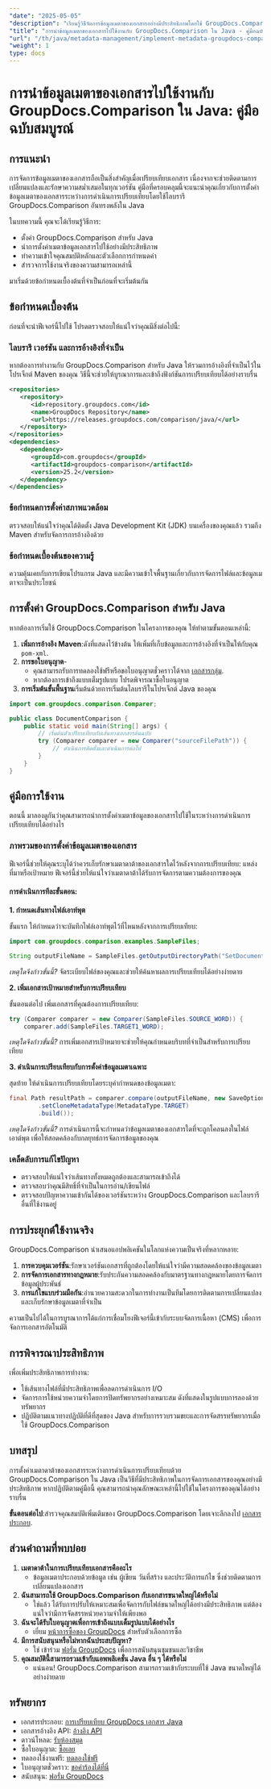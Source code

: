 ```yaml
---
"date": "2025-05-05"
"description": "เรียนรู้วิธีจัดการข้อมูลเมตาของเอกสารอย่างมีประสิทธิภาพโดยใช้ GroupDocs.Comparison ใน Java คู่มือนี้ครอบคลุมถึงการตั้งค่า การกำหนดค่า และการใช้งานจริงเพื่อการจัดการเอกสารที่ดีขึ้น"
"title": "การนำข้อมูลเมตาของเอกสารไปใช้งานกับ GroupDocs.Comparison ใน Java - คู่มือฉบับสมบูรณ์"
"url": "/th/java/metadata-management/implement-metadata-groupdocs-comparison-java-guide/"
"weight": 1
type: docs
---
```

# การนำข้อมูลเมตาของเอกสารไปใช้งานกับ GroupDocs.Comparison ใน Java: คู่มือฉบับสมบูรณ์

## การแนะนำ

การจัดการข้อมูลเมตาของเอกสารถือเป็นสิ่งสำคัญเมื่อเปรียบเทียบเอกสาร เนื่องจากจะช่วยติดตามการเปลี่ยนแปลงและรักษาความสม่ำเสมอในทุกเวอร์ชัน คู่มือที่ครอบคลุมนี้จะแนะนำคุณเกี่ยวกับการตั้งค่าข้อมูลเมตาของเอกสารระหว่างการดำเนินการเปรียบเทียบโดยใช้ไลบรารี GroupDocs.Comparison อันทรงพลังใน Java

ในบทความนี้ คุณจะได้เรียนรู้วิธีการ:
- ตั้งค่า GroupDocs.Comparison สำหรับ Java
- นำการตั้งค่าเมตาข้อมูลเอกสารไปใช้อย่างมีประสิทธิภาพ
- ทำความเข้าใจคุณสมบัติหลักและตัวเลือกการกำหนดค่า
- สำรวจการใช้งานจริงของความสามารถเหล่านี้

มาเริ่มด้วยข้อกำหนดเบื้องต้นที่จำเป็นก่อนที่จะเริ่มต้นกัน

## ข้อกำหนดเบื้องต้น

ก่อนที่จะนำฟีเจอร์นี้ไปใช้ โปรดตรวจสอบให้แน่ใจว่าคุณมีสิ่งต่อไปนี้:

### ไลบรารี เวอร์ชัน และการอ้างอิงที่จำเป็น

หากต้องการทำงานกับ GroupDocs.Comparison สำหรับ Java ให้รวมการอ้างอิงที่จำเป็นไว้ในโปรเจ็กต์ Maven ของคุณ วิธีนี้จะช่วยให้บูรณาการและเข้าถึงฟังก์ชันการเปรียบเทียบได้อย่างราบรื่น

```xml
<repositories>
   <repository>
      <id>repository.groupdocs.com</id>
      <name>GroupDocs Repository</name>
      <url>https://releases.groupdocs.com/comparison/java/</url>
   </repository>
</repositories>
<dependencies>
   <dependency>
      <groupId>com.groupdocs</groupId>
      <artifactId>groupdocs-comparison</artifactId>
      <version>25.2</version>
   </dependency>
</dependencies>
```

### ข้อกำหนดการตั้งค่าสภาพแวดล้อม

ตรวจสอบให้แน่ใจว่าคุณได้ติดตั้ง Java Development Kit (JDK) บนเครื่องของคุณแล้ว รวมถึง Maven สำหรับจัดการการอ้างอิงด้วย

### ข้อกำหนดเบื้องต้นของความรู้

ความคุ้นเคยกับการเขียนโปรแกรม Java และมีความเข้าใจพื้นฐานเกี่ยวกับการจัดการไฟล์และข้อมูลเมตาจะเป็นประโยชน์

## การตั้งค่า GroupDocs.Comparison สำหรับ Java

หากต้องการเริ่มใช้ GroupDocs.Comparison ในโครงการของคุณ ให้ทำตามขั้นตอนเหล่านี้:

1. **เพิ่มการอ้างอิง Maven**:ดังที่แสดงไว้ข้างต้น ให้เพิ่มที่เก็บข้อมูลและการอ้างอิงที่จำเป็นให้กับคุณ `pom-xml`.
2. **การขอใบอนุญาต**-
   - คุณสามารถรับการทดลองใช้ฟรีหรือขอใบอนุญาตชั่วคราวได้จาก [เอกสารกลุ่ม](https://purchase-groupdocs.com/temporary-license/).
   - หากต้องการเข้าถึงแบบเต็มรูปแบบ โปรดพิจารณาซื้อใบอนุญาต
3. **การเริ่มต้นขั้นพื้นฐาน**เริ่มต้นด้วยการเริ่มต้นไลบรารีในโปรเจ็กต์ Java ของคุณ

```java
import com.groupdocs.comparison.Comparer;

public class DocumentComparison {
    public static void main(String[] args) {
        // เริ่มต้นตัวเปรียบเทียบกับเส้นทางเอกสารต้นฉบับ
        try (Comparer comparer = new Comparer("sourceFilePath")) {
            // ดำเนินการติดตั้งและดำเนินการต่อไป
        }
    }
}
```

## คู่มือการใช้งาน

ตอนนี้ มาลองดูกันว่าคุณสามารถนำการตั้งค่าเมตาข้อมูลของเอกสารไปใช้ในระหว่างการดำเนินการเปรียบเทียบได้อย่างไร

### ภาพรวมของการตั้งค่าข้อมูลเมตาของเอกสาร

ฟีเจอร์นี้ช่วยให้คุณระบุได้ว่าควรเก็บรักษาเมตาดาต้าของเอกสารใดไว้หลังจากการเปรียบเทียบ: แหล่งที่มาหรือเป้าหมาย ฟีเจอร์นี้ช่วยให้แน่ใจว่าเมตาดาต้าได้รับการจัดการตามความต้องการของคุณ

#### การดำเนินการทีละขั้นตอน:

**1. กำหนดเส้นทางไฟล์เอาท์พุต**

ขั้นแรก ให้กำหนดว่าจะบันทึกไฟล์เอาท์พุตไว้ที่ไหนหลังจากการเปรียบเทียบ:

```java
import com.groupdocs.comparison.examples.SampleFiles;

String outputFileName = SampleFiles.getOutputDirectoryPath("SetDocumentMetadataTarget");
```

*เหตุใดจึงก้าวขั้นนี้?* จัดระเบียบไฟล์ของคุณและช่วยให้ค้นหาผลการเปรียบเทียบได้อย่างง่ายดาย

**2. เพิ่มเอกสารเป้าหมายสำหรับการเปรียบเทียบ**

ขั้นตอนต่อไป เพิ่มเอกสารที่คุณต้องการเปรียบเทียบ:

```java
try (Comparer comparer = new Comparer(SampleFiles.SOURCE_WORD)) {
    comparer.add(SampleFiles.TARGET1_WORD);
```

*เหตุใดจึงก้าวขั้นนี้?* การเพิ่มเอกสารเป้าหมายจะช่วยให้คุณกำหนดบริบทที่จำเป็นสำหรับการเปรียบเทียบ

**3. ดำเนินการเปรียบเทียบกับการตั้งค่าข้อมูลเมตาเฉพาะ**

สุดท้าย ให้ดำเนินการเปรียบเทียบโดยระบุค่ากำหนดของข้อมูลเมตา:

```java
final Path resultPath = comparer.compare(outputFileName, new SaveOptions.Builder()
        .setCloneMetadataType(MetadataType.TARGET)
        .build());
```

*เหตุใดจึงก้าวขั้นนี้?* การดำเนินการนี้จะกำหนดว่าข้อมูลเมตาของเอกสารใดที่จะถูกโคลนลงในไฟล์เอาต์พุต เพื่อให้สอดคล้องกับกลยุทธ์การจัดการข้อมูลของคุณ

### เคล็ดลับการแก้ไขปัญหา

- ตรวจสอบให้แน่ใจว่าเส้นทางทั้งหมดถูกต้องและสามารถเข้าถึงได้
- ตรวจสอบว่าคุณมีสิทธิ์ที่จำเป็นในการอ่าน/เขียนไฟล์
- ตรวจสอบปัญหาความเข้ากันได้ของเวอร์ชันระหว่าง GroupDocs.Comparison และไลบรารีอื่นที่ใช้งานอยู่

## การประยุกต์ใช้งานจริง

GroupDocs.Comparison นำเสนอแอปพลิเคชันในโลกแห่งความเป็นจริงที่หลากหลาย:

1. **การควบคุมเวอร์ชัน**:รักษาเวอร์ชันเอกสารที่ถูกต้องโดยให้แน่ใจว่ามีความสอดคล้องของข้อมูลเมตา
2. **การจัดการเอกสารทางกฎหมาย**:รับประกันความสอดคล้องกับมาตรฐานทางกฎหมายโดยการจัดการข้อมูลผู้ประพันธ์
3. **การแก้ไขแบบร่วมมือกัน**:อำนวยความสะดวกในการทำงานเป็นทีมโดยการติดตามการเปลี่ยนแปลงและเก็บรักษาข้อมูลเมตาที่จำเป็น

ความเป็นไปได้ในการบูรณาการได้แก่การเชื่อมโยงฟีเจอร์นี้เข้ากับระบบจัดการเนื้อหา (CMS) เพื่อการจัดการเอกสารอัตโนมัติ

## การพิจารณาประสิทธิภาพ

เพื่อเพิ่มประสิทธิภาพการทำงาน:
- ใช้เส้นทางไฟล์ที่มีประสิทธิภาพเพื่อลดการดำเนินการ I/O
- จัดการการใช้หน่วยความจำโดยการปิดทรัพยากรอย่างเหมาะสม ดังที่แสดงในรูปแบบการลองด้วยทรัพยากร
- ปฏิบัติตามแนวทางปฏิบัติที่ดีที่สุดของ Java สำหรับการรวบรวมขยะและการจัดสรรทรัพยากรเมื่อใช้ GroupDocs.Comparison

## บทสรุป

การตั้งค่าเมตาดาต้าของเอกสารระหว่างการดำเนินการเปรียบเทียบด้วย GroupDocs.Comparison ใน Java เป็นวิธีที่มีประสิทธิภาพในการจัดการเอกสารของคุณอย่างมีประสิทธิภาพ หากปฏิบัติตามคู่มือนี้ คุณสามารถนำคุณลักษณะเหล่านี้ไปใช้ในโครงการของคุณได้อย่างราบรื่น

**ขั้นตอนต่อไป**:สำรวจคุณสมบัติเพิ่มเติมของ GroupDocs.Comparison โดยเจาะลึกลงไป [เอกสารประกอบ](https://docs-groupdocs.com/comparison/java/).

## ส่วนคำถามที่พบบ่อย

1. **เมตาดาต้าในการเปรียบเทียบเอกสารคืออะไร**
   - ข้อมูลเมตาประกอบด้วยข้อมูล เช่น ผู้เขียน วันที่สร้าง และประวัติการแก้ไข ซึ่งช่วยติดตามการเปลี่ยนแปลงเอกสาร
2. **ฉันสามารถใช้ GroupDocs.Comparison กับเอกสารขนาดใหญ่ได้หรือไม่**
   - ใช่แล้ว ได้รับการปรับให้เหมาะสมเพื่อจัดการกับไฟล์ขนาดใหญ่ได้อย่างมีประสิทธิภาพ แต่ต้องแน่ใจว่ามีการจัดสรรหน่วยความจำให้เพียงพอ
3. **ฉันจะได้รับใบอนุญาตเพื่อการเข้าถึงแบบเต็มรูปแบบได้อย่างไร**
   - เยี่ยม [หน้าการซื้อของ GroupDocs](https://purchase.groupdocs.com/buy) สำหรับตัวเลือกการซื้อ
4. **มีการสนับสนุนหรือไม่หากฉันประสบปัญหา?**
   - ใช่ เข้าร่วม [ฟอรั่ม GroupDocs](https://forum.groupdocs.com/c/comparison) เพื่อการสนับสนุนชุมชนและวิชาชีพ
5. **คุณสมบัตินี้สามารถรวมเข้ากับแอพพลิเคชั่น Java อื่น ๆ ได้หรือไม่**
   - แน่นอน! GroupDocs.Comparison สามารถรวมเข้ากับระบบที่ใช้ Java ขนาดใหญ่ได้อย่างง่ายดาย

## ทรัพยากร

- เอกสารประกอบ: [การเปรียบเทียบ GroupDocs เอกสาร Java](https://docs.groupdocs.com/comparison/java/)
- เอกสารอ้างอิง API: [อ้างอิง API](https://reference.groupdocs.com/comparison/java/)
- ดาวน์โหลด: [รับห้องสมุด](https://releases.groupdocs.com/comparison/java/)
- ซื้อใบอนุญาต: [ซื้อเลย](https://purchase.groupdocs.com/buy)
- ทดลองใช้งานฟรี: [ทดลองใช้ฟรี](https://releases.groupdocs.com/comparison/java/)
- ใบอนุญาตชั่วคราว: [ขอคำร้องได้ที่นี่](https://purchase.groupdocs.com/temporary-license/)
- สนับสนุน: [ฟอรั่ม GroupDocs](https://forum.groupdocs.com/c/comparison)
